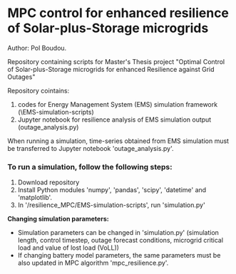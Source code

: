 # MPC control for enhanced resilience of Solar-plus-Storage microgrids

Author: Pol Boudou.

Repository containing scripts for Master's Thesis project "Optimal Control of Solar-plus-Storage microgrids for enhanced Resilience against Grid Outages"

Repository cointains:
1) codes for Energy Management System (EMS) simulation framework (\EMS-simulation-scripts)
2) Jupyter notebook for resilience analysis of EMS simulation output (outage_analysis.py)

When running a simulation, time-series obtained from EMS simulation must be transferred to Jupyter notebook 'outage_analysis.py'.

### To run a simulation, follow the following steps:

1) Download repository
2) Install Python modules 'numpy', 'pandas', 'scipy', 'datetime' and 'matplotlib'.
3) In '/resilience_MPC/EMS-simulation-scripts', run 'simulation.py'

**Changing simulation parameters:** 
- Simulation parameters can be changed in 'simulation.py' (simulation length, control timestep, outage forecast conditions, microgrid critical load and value of lost load (VoLL))
- If changing battery model parameters, the same parameters must be also updated in MPC algorithm 'mpc_resilience.py'.


